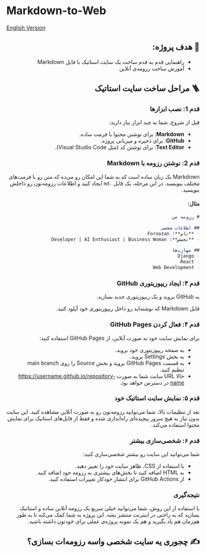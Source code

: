 # Markdown-to-Web

<div dir="ltr">

[English Version](./)

</div>

<div dir="rtl">

## 🎯 هدف پروژه:
- راهنمایی قدم به قدم ساخت یک سایت استاتیک با فایل Markdown
- آموزش ساخت رزومه‌ی آنلاین

## 🪜 مراحل ساخت سایت استاتیک

### قدم 1: نصب ابزارها
قبل از شروع، شما به چند ابزار نیاز دارید:
- **Markdown**: برای نوشتن محتوا با فرمت ساده.
- **GitHub**: برای ذخیره و میزبانی پروژه.
- **Text Editor**: برای نوشتن کد (مثل Visual Studio Code).

### قدم 2: نوشتن رزومه با Markdown
Markdown یک زبان ساده است که به شما این امکان رو می‌ده که متن رو با فرمت‌های مختلف بنویسید. در این مرحله، یک فایل `.md` ایجاد کنید و اطلاعات رزومه‌تون رو داخلش بنویسید.

#### مثال:
```markdown
# رزومه من

## اطلاعات شخصی
- **نام**: Foroozan
- **تخصص**: Developer | AI Enthusiast | Business Woman

## مهارت‌ها
- Django
- React
- Web Development
```
### قدم ۳: ایجاد ریپوزیتوری GitHub
به GitHub بروید و یک ریپوزیتوری جدید بسازید.

فایل Markdown که نوشته‌اید رو داخل ریپوزیتوری خود آپلود کنید.

### قدم ۴: فعال کردن GitHub Pages
برای نمایش سایت خود به صورت آنلاین، از GitHub Pages استفاده کنید:

- به صفحه ریپوزیتوری خود بروید.
- به بخش Settings بروید.
- به قسمت GitHub Pages بروید و بخش Source را روی main branch تنظیم کنید.
- حالا URL سایت شما به صورت https://username.github.io/repository-name در دسترس خواهد بود.

### قدم ۵: نمایش سایت استاتیک خود
بعد از تنظیمات بالا، شما می‌توانید رزومه‌تون رو به صورت آنلاین مشاهده کنید. این سایت بدون نیاز به هیچ سرور پیچیده‌ای راه‌اندازی شده و فقط از فایل‌های استاتیک برای نمایش محتوا استفاده می‌کند.

### قدم ۶: شخصی‌سازی بیشتر
شما می‌توانید این سایت رو بیشتر شخصی‌سازی کنید:

- با استفاده از CSS، ظاهر سایت خود را تغییر دهید.
- به HTML اضافه کنید تا بخش‌های بیشتری به رزومه خود اضافه کنید.
- از GitHub Actions برای انتشار خودکار تغییرات استفاده کنید.

### نتیجه‌گیری
با استفاده از این روش، شما می‌توانید خیلی سریع یک رزومه آنلاین ساده و استاتیک بسازید که به راحتی در اینترنت منتشر بشه. این پروژه به شما کمک می‌کنه تا به طور هم‌زمان هم یاد بگیرید و هم یک نمونه پروژه‌ی عملی برای خودتون داشته باشید.

## ✍️ چجوری یه سایت شخصی واسه رزومه‌ات بسازی؟

</div>
